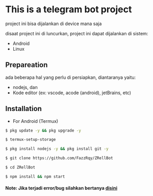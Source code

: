 # This is a telegram bot project

project ini bisa dijalankan di device mana saja

disaat project ini di luncurkan, project ini dapat dijalankan di sistem:
- Android
- Linux

## Prepareation

ada beberapa hal yang perlu di persiapkan, diantaranya yaitu:

- nodejs, dan
- Kode editor (ex: vscode, acode (android),  jetBrains, etc)

## Installation

* For Android (Termux)

``` bash
$ pkg update -y && pkg upgrade -y

$ termux-setup-storage

$ pkg install nodejs -y && pkg install git -y

$ git clone https://github.com/FazzRqy/ZRellBot

$ cd ZRellBot

$ npm install && npm start
```

#### Note:  Jika terjadi error/bug silahkan bertanya [disini](https://github.com/FazzRqy/ZRellBot/issues/new?template=Blank+issue/)
